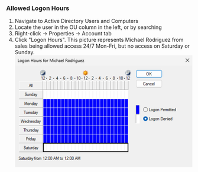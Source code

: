 ### Allowed Logon Hours
1. Navigate to Active Directory Users and Computers
2. Locate the user in the OU column in the left, or by searching
3. Right-click → Properties → Account tab
4. Click "Logon Hours". This picture represents Michael Rodriguez from sales being allowed access 24/7 Mon-Fri, but no access on Saturday or Sunday.
![logon hours](https://github.com/nickbruggen90/LabsVol8021Q/blob/main/Project%201.1%3A%20Active%20Directory%20and%20Windows%2010%20Integration/Images2/Screenshot%202025-07-19%20193057.png) 

